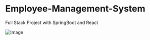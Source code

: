 # Employee-Management-System
Full Stack Project with SpringBoot and React

![Image](https://github.com/user-attachments/assets/5ad5afeb-b3a8-4077-a29d-3c35dd8832d0)
